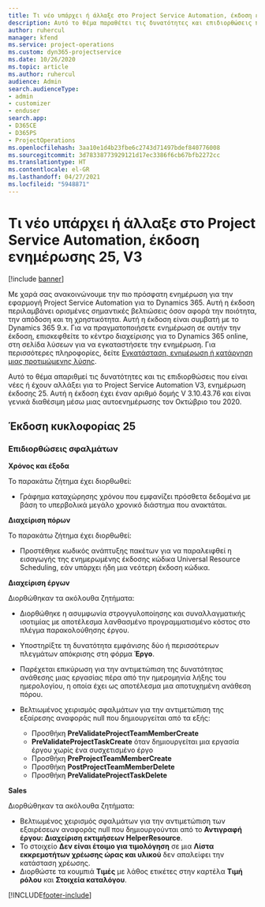 ```yaml
---
title: Τι νέο υπάρχει ή άλλαξε στο Project Service Automation, έκδοση ενημέρωσης 25, V3
description: Αυτό το θέμα παραθέτει τις δυνατότητες και επιδιορθώσεις που είναι διαθέσιμες στο Project Service Automation, έκδοση ενημέρωσης 25, V3.
author: ruhercul
manager: kfend
ms.service: project-operations
ms.custom: dyn365-projectservice
ms.date: 10/26/2020
ms.topic: article
ms.author: ruhercul
audience: Admin
search.audienceType:
- admin
- customizer
- enduser
search.app:
- D365CE
- D365PS
- ProjectOperations
ms.openlocfilehash: 3aa10e1d4b23fbe6c2743d71497bdef840776008
ms.sourcegitcommit: 3d78338773929121d17ec3386f6cb67bfb2272cc
ms.translationtype: HT
ms.contentlocale: el-GR
ms.lasthandoff: 04/27/2021
ms.locfileid: "5948871"
---
```

# <a name="whats-new-or-changed-in-project-service-automation-update-release-25-v3"></a>Τι νέο υπάρχει ή άλλαξε στο Project Service Automation, έκδοση ενημέρωσης 25, V3

[!include [banner](../includes/psa-now-project-operations.md)]

Με χαρά σας ανακοινώνουμε την πιο πρόσφατη ενημέρωση για την εφαρμογή Project Service Automation για το Dynamics 365. Αυτή η έκδοση περιλαμβάνει ορισμένες σημαντικές βελτιώσεις όσον αφορά την ποιότητα, την απόδοση και τη χρηστικότητα. Αυτή η έκδοση είναι συμβατή με το Dynamics 365 9.x. Για να πραγματοποιήσετε ενημέρωση σε αυτήν την έκδοση, επισκεφθείτε το κέντρο διαχείρισης για το Dynamics 365 online, στη σελίδα λύσεων για να εγκαταστήσετε την ενημέρωση. Για περισσότερες πληροφορίες, δείτε [Εγκατάσταση, ενημέρωση ή κατάργηση μιας προτιμώμενης λύσης](/power-platform/admin/install-remove-preferred-solution).

Αυτό το θέμα απαριθμεί τις δυνατότητες και τις επιδιορθώσεις που είναι νέες ή έχουν αλλάξει για το Project Service Automation V3, ενημέρωση έκδοσης 25. Αυτή η έκδοση έχει έναν αριθμό δομής V 3.10.43.76 και είναι γενικά διαθέσιμη μέσω μιας αυτοενημέρωσης τον Οκτώβριο του 2020.

## <a name="update-release-25"></a>Έκδοση κυκλοφορίας 25

### <a name="bug-fixes"></a>Επιδιορθώσεις σφαλμάτων

**Χρόνος και έξοδα**

Το παρακάτω ζήτημα έχει διορθωθεί:

- Γράφημα καταχώρησης χρόνου που εμφανίζει πρόσθετα δεδομένα με βάση το υπερβολικά μεγάλο χρονικό διάστημα που ανακτάται.

**Διαχείριση πόρων**

Το παρακάτω ζήτημα έχει διορθωθεί:

- Προστέθηκε κωδικός ανάπτυξης πακέτων για να παραλειφθεί η εισαγωγής της ενημερωμένης έκδοσης κώδικα Universal Resource Scheduling, εάν υπάρχει ήδη μια νεότερη έκδοση κώδικα.

**Διαχείριση έργων**

Διορθώθηκαν τα ακόλουθα ζητήματα:

- Διορθώθηκε η ασυμφωνία στρογγυλοποίησης και συναλλαγματικής ισοτιμίας με αποτέλεσμα λανθασμένο προγραμματισμένο κόστος στο πλέγμα παρακολούθησης έργου.
- Υποστηρίξτε τη δυνατότητα εμφάνισης δύο ή περισσότερων πλεγμάτων απόκρισης στη φόρμα **Έργο**.
- Παρέχεται επικύρωση για την αντιμετώπιση της δυνατότητας ανάθεσης μιας εργασίας πέρα από την ημερομηνία λήξης του ημερολογίου, η οποία έχει ως αποτέλεσμα μια αποτυχημένη ανάθεση πόρου.
- Βελτιωμένος χειρισμός σφαλμάτων για την αντιμετώπιση της εξαίρεσης αναφοράς null που δημιουργείται από τα εξής:

    - Προσθήκη **PreValidateProjectTeamMemberCreate**
    - **PreValidateProjectTaskCreate** όταν δημιουργείται μια εργασία έργου χωρίς ένα συσχετισμένο έργο
    - Προσθήκη **PreProjectTeamMemberCreate**
    - Προσθήκη **PostProjectTeamMemberDelete**
    - Προσθήκη **PreValidateProjectTaskDelete**

**Sales**

Διορθώθηκαν τα ακόλουθα ζητήματα:

- Βελτιωμένος χειρισμός σφαλμάτων για την αντιμετώπιση των εξαιρέσεων αναφοράς null που δημιουργούνται από το **Αντιγραφή έργου: Διαχείριση εκτιμήσεων HelperResource**.
- Το στοιχείο **Δεν είναι έτοιμο για τιμολόγηση** σε μια **Λίστα εκκρεμοτήτων χρέωσης ώρας και υλικού** δεν απαλείφει την κατάσταση χρέωσης.
- Διορθώστε τα κουμπιά **Τιμές** με λάθος ετικέτες στην καρτέλα **Τιμή ρόλου** και **Στοιχεία καταλόγου**.


[!INCLUDE[footer-include](../includes/footer-banner.md)]